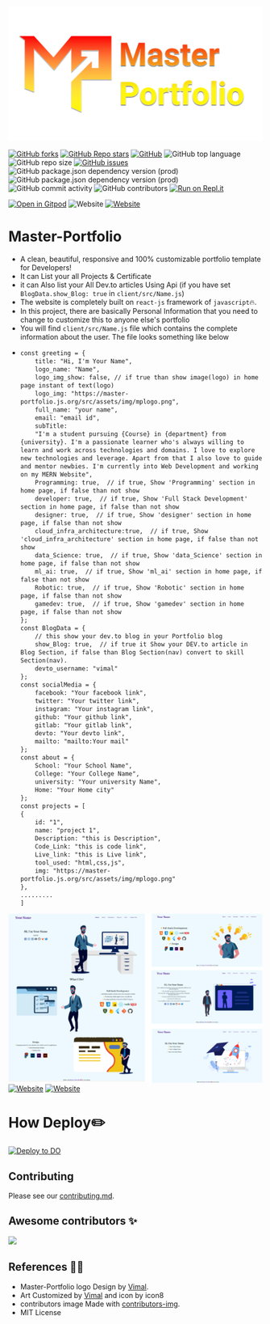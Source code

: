 [![Master-Portfolio](client/src/assets/img/mplogo.png)](https://github.com/vimalverma558/Master-Portfolio)

[![GitHub forks](https://img.shields.io/github/forks/vimalverma558/Master-Portfolio??style=flat)](https://github.com/vimalverma558/Master-Portfolio/network/members)
[![GitHub Repo stars](https://img.shields.io/github/stars/vimalverma558/Master-Portfolio??style=flat)](https://github.com/vimalverma558/Master-Portfolio/stargazers)
[![GitHub](https://img.shields.io/github/license/Vimalverma558/Master-portfolio)](https://github.com/vimalverma558/Master-Portfolio/blob/master/LICENSE)
![GitHub top language](https://img.shields.io/github/languages/top/vimalverma558/master-portfolio)
![GitHub repo size](https://img.shields.io/github/repo-size/vimalverma558/master-portfolio)
[![GitHub issues](https://img.shields.io/github/issues/vimalverma558/Master-portfolio)](https://github.com/vimalverma558/Master-Portfolio/issues)
![GitHub package.json dependency version (prod)](https://img.shields.io/github/package-json/dependency-version/vimalverma558/Master-portfolio/react)
![GitHub package.json dependency version (prod)](https://img.shields.io/github/package-json/dependency-version/vimalverma558/Master-portfolio/gh-pages)
![GitHub commit activity](https://img.shields.io/github/commit-activity/m/vimalverma558/master-portfolio)
![GitHub contributors](https://img.shields.io/github/contributors/vimalverma558/master-portfolio)
[![Run on Repl.it](https://repl.it/badge/github/vimalverma558/Master-Portfolio)](https://repl.it/github/vimalverma558/Master-Portfolio)

[![Open in Gitpod](https://gitpod.io/button/open-in-gitpod.svg)](https://gitpod.io/#https://github.com/vimalverma558/Master-Portfolio)
![Website](https://img.shields.io/website?style=for-the-badge&url=https%3A%2F%2Fmp.letskhabar.com%2F)
[![Website](https://img.shields.io/website?style=for-the-badge&up_message=Blog&url=https%3A%2F%2Fvima.netlify.app%2F)](https://dev.letskhabar.com/post/master-portfolio)




# Master-Portfolio
- A clean, beautiful, responsive and 100% customizable portfolio template for Developers!
- It can List your all Projects & Certificate
- it can Also list your All Dev.to articles Using Api (if you have set `BlogData.show_Blog: true` in `client/src/Name.js`)
- The website is completely built on `react-js` framework of `javascript`🔥.
- In this project, there are basically Personal Information that you need to change to customize this to anyone else's portfolio
- You will find `client/src/Name.js` file which contains the complete information about the user. The file looks something like below
- 
    ``` 
    const greeting = {
        title: "Hi, I'm Your Name",
        logo_name: "Name",
        logo_img_show: false, // if true than show image(logo) in home page instant of text(logo)
        logo_img: "https://master-portfolio.js.org/src/assets/img/mplogo.png",
        full_name: "your name",
        email: "email id",
        subTitle:
        "I'm a student pursuing {Course} in {department} from {university}. I'm a passionate learner who's always willing to learn and work across technologies and domains. I love to explore new technologies and leverage. Apart from that I also love to guide and mentor newbies. I'm currently into Web Development and working on my MERN Website",
        Programming: true,  // if true, Show 'Programming' section in home page, if false than not show
        developer: true,  // if true, Show 'Full Stack Development' section in home page, if false than not show
        designer: true,  // if true, Show 'designer' section in home page, if false than not show
        cloud_infra_architecture:true,  // if true, Show 'cloud_infra_architecture' section in home page, if false than not show
        data_Science: true,  // if true, Show 'data_Science' section in home page, if false than not show
        ml_ai: true,  // if true, Show 'ml_ai' section in home page, if false than not show
        Robotic: true,  // if true, Show 'Robotic' section in home page, if false than not show
        gamedev: true,  // if true, Show 'gamedev' section in home page, if false than not show
    };
    const BlogData = {
        // this show your dev.to blog in your Portfolio blog
        show_Blog: true,  // if true it Show your DEV.to article in Blog Section, if false than Blog Section(nav) convert to skill Section(nav).
        devto_username: "vimal"
    };
    const socialMedia = {
        facebook: "Your facebook link",
        twitter: "Your twitter link",
        instagram: "Your instagram link",
        github: "Your github link",
        gitlab: "Your gitlab link",
        devto: "Your devto link",
        mailto: "mailto:Your mail"
    };
    const about = {
        School: "Your School Name",
        College: "Your College Name",
        university: "Your university Name",
        Home: "Your Home city"
    };
    const projects = [
    {
        id: "1",
        name: "project 1",
        Description: "this is Description",
        Code_Link: "this is code link",
        Live_link: "this is Live link",
        tool_used: "html,css,js", 
        img: "https://master-portfolio.js.org/src/assets/img/mplogo.png"
    },
    .........
    ]
    ```
[![Master-Portfolio](client/src/assets/img/mp-web.png)](https://vima.netlify.app/)
[![Website](https://img.shields.io/website?style=for-the-badge&up_message=Demo&url=https%3A%2F%2Fvima.netlify.app%2F)](https://vima.netlify.app/)
[![Website](https://img.shields.io/website?style=for-the-badge&up_message=Blog&url=https%3A%2F%2Fvima.netlify.app%2F)](https://dev.letskhabar.com/post/master-portfolio)




# How Deploy✏️

[![Deploy to DO](https://mp-assets1.sfo2.digitaloceanspaces.com/deploy-to-do/do-btn-blue.svg)](https://cloud.digitalocean.com/apps/new?repo=https://github.com/vimalverma558/Master-portfolio/tree/DO_Dev&refcode=aaa4b40ae64a)




## Contributing
Please see our [contributing.md](./CONTRIBUTING.md).




## Awesome contributors ✨

<a href="https://github.com/vimalverma558/Master-Portfolio/graphs/contributors">
  <img src="https://contributors-img.web.app/image?repo=vimalverma558/Master-Portfolio" />
</a>



## References 👏🏻
- Master-Portfolio logo Design by [Vimal](https://github.com/vimalverma558).
- Art Customized by [Vimal](https://github.com/vimalverma558) and icon by icon8
- contributors image Made with [contributors-img](https://contributors-img.web.app).
- MIT License 
